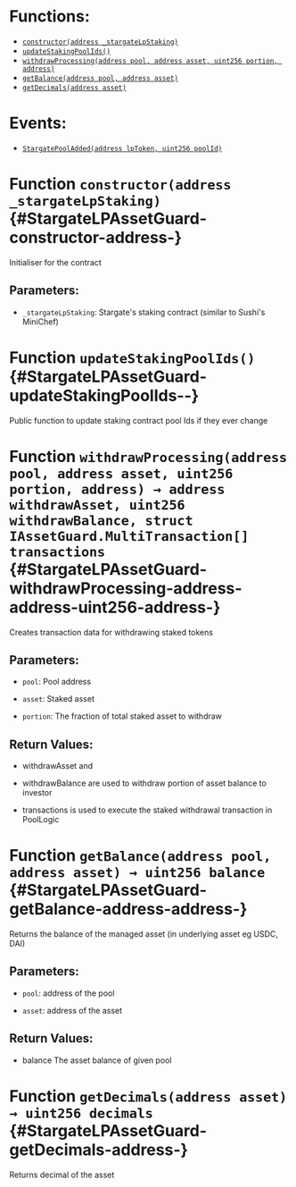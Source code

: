 

# Functions:
- [`constructor(address _stargateLpStaking)`](#StargateLPAssetGuard-constructor-address-)
- [`updateStakingPoolIds()`](#StargateLPAssetGuard-updateStakingPoolIds--)
- [`withdrawProcessing(address pool, address asset, uint256 portion, address)`](#StargateLPAssetGuard-withdrawProcessing-address-address-uint256-address-)
- [`getBalance(address pool, address asset)`](#StargateLPAssetGuard-getBalance-address-address-)
- [`getDecimals(address asset)`](#StargateLPAssetGuard-getDecimals-address-)

# Events:
- [`StargatePoolAdded(address lpToken, uint256 poolId)`](#StargateLPAssetGuard-StargatePoolAdded-address-uint256-)


# Function `constructor(address _stargateLpStaking)` {#StargateLPAssetGuard-constructor-address-}
Initialiser for the contract


## Parameters:
- `_stargateLpStaking`: Stargate's staking contract (similar to Sushi's MiniChef)



# Function `updateStakingPoolIds()` {#StargateLPAssetGuard-updateStakingPoolIds--}
Public function to update staking contract pool Ids if they ever change




# Function `withdrawProcessing(address pool, address asset, uint256 portion, address) → address withdrawAsset, uint256 withdrawBalance, struct IAssetGuard.MultiTransaction[] transactions` {#StargateLPAssetGuard-withdrawProcessing-address-address-uint256-address-}
Creates transaction data for withdrawing staked tokens


## Parameters:
- `pool`: Pool address

- `asset`: Staked asset

- `portion`: The fraction of total staked asset to withdraw


## Return Values:
- withdrawAsset and

- withdrawBalance are used to withdraw portion of asset balance to investor

- transactions is used to execute the staked withdrawal transaction in PoolLogic


# Function `getBalance(address pool, address asset) → uint256 balance` {#StargateLPAssetGuard-getBalance-address-address-}
Returns the balance of the managed asset (in underlying asset eg USDC, DAI)


## Parameters:
- `pool`: address of the pool

- `asset`: address of the asset


## Return Values:
- balance The asset balance of given pool


# Function `getDecimals(address asset) → uint256 decimals` {#StargateLPAssetGuard-getDecimals-address-}
Returns decimal of the asset





